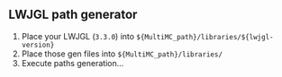## LWJGL path generator

1. Place your LWJGL (`3.3.0`) into `${MultiMC_path}/libraries/${lwjgl-version}`
2. Place those gen files into `${MultiMC_path}/libraries/`
3. Execute paths generation...
